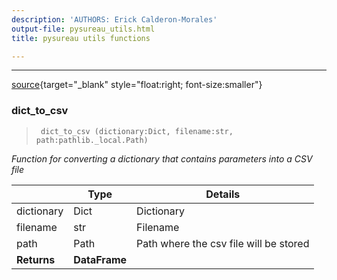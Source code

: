 ```yaml
---
description: 'AUTHORS: Erick Calderon-Morales'
output-file: pysureau_utils.html
title: pysureau utils functions

---
```



<!-- WARNING: THIS FILE WAS AUTOGENERATED! DO NOT EDIT! -->

---

[source](https://github.com/ecamo19/pysureau/blob/master/pysureau/pysureau_utils.py#L383){target="_blank" style="float:right; font-size:smaller"}

### dict_to_csv

>      dict_to_csv (dictionary:Dict, filename:str, path:pathlib._local.Path)

*Function for converting a dictionary that contains parameters into a CSV file*

|    | **Type** | **Details** |
| -- | -------- | ----------- |
| dictionary | Dict | Dictionary |
| filename | str | Filename |
| path | Path | Path where the csv file will be stored |
| **Returns** | **DataFrame** |  |


